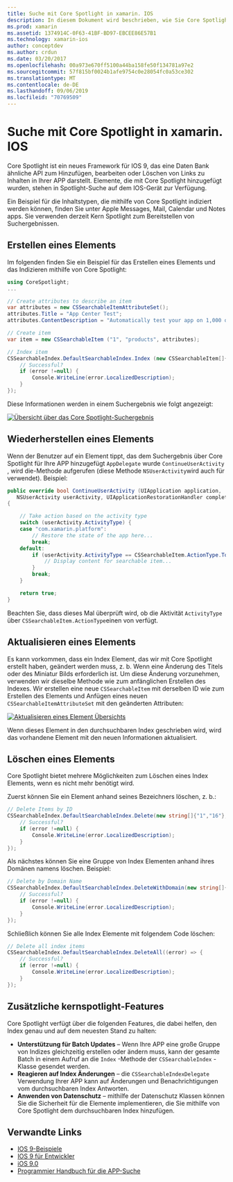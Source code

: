```yaml
---
title: Suche mit Core Spotlight in xamarin. IOS
description: In diesem Dokument wird beschrieben, wie Sie Core Spotlight in einer xamarin. IOS-Anwendung verwenden können, um Links zu in-App-Inhalten bereitzustellen. Darin wird erläutert, wie durchsuchbare Elemente erstellt, wieder hergestellt, aktualisiert und gelöscht werden.
ms.prod: xamarin
ms.assetid: 1374914C-0F63-41BF-BD97-EBCEE86E57B1
ms.technology: xamarin-ios
author: conceptdev
ms.author: crdun
ms.date: 03/20/2017
ms.openlocfilehash: 00a973e670ff5100a44ba158fe50f134781a97e2
ms.sourcegitcommit: 57f815bf0024b1afe9754c0e28054fc0a53ce302
ms.translationtype: MT
ms.contentlocale: de-DE
ms.lasthandoff: 09/06/2019
ms.locfileid: "70769509"
---
```

# <a name="search-with-core-spotlight-in-xamarinios"></a>Suche mit Core Spotlight in xamarin. IOS

Core Spotlight ist ein neues Framework für IOS 9, das eine Daten Bank ähnliche API zum Hinzufügen, bearbeiten oder Löschen von Links zu Inhalten in Ihrer APP darstellt. Elemente, die mit Core Spotlight hinzugefügt wurden, stehen in Spotlight-Suche auf dem IOS-Gerät zur Verfügung.

Ein Beispiel für die Inhaltstypen, die mithilfe von Core Spotlight indiziert werden können, finden Sie unter Apple Messages, Mail, Calendar und Notes apps. Sie verwenden derzeit Kern Spotlight zum Bereitstellen von Suchergebnissen.

## <a name="creating-an-item"></a>Erstellen eines Elements

Im folgenden finden Sie ein Beispiel für das Erstellen eines Elements und das Indizieren mithilfe von Core Spotlight:

```csharp
using CoreSpotlight;
...

// Create attributes to describe an item
var attributes = new CSSearchableItemAttributeSet();
attributes.Title = "App Center Test";
attributes.ContentDescription = "Automatically test your app on 1,000 devices in the cloud.";

// Create item
var item = new CSSearchableItem ("1", "products", attributes);

// Index item
CSSearchableIndex.DefaultSearchableIndex.Index (new CSSearchableItem[]{ item }, (error) => {
    // Successful?
    if (error !=null) {
        Console.WriteLine(error.LocalizedDescription);
    }
});
```

Diese Informationen werden in einem Suchergebnis wie folgt angezeigt:

[![](corespotlight-images/corespotlight01.png "Übersicht über das Core Spotlight-Suchergebnis")](corespotlight-images/corespotlight01.png#lightbox)

## <a name="restoring-an-item"></a>Wiederherstellen eines Elements

Wenn der Benutzer auf ein Element tippt, das dem Suchergebnis über Core Spotlight für Ihre APP hinzugefügt `AppDelegate` wurde `ContinueUserActivity` , wird die-Methode aufgerufen (diese Methode `NSUserActivity`wird auch für verwendet). Beispiel:

```csharp
public override bool ContinueUserActivity (UIApplication application,
   NSUserActivity userActivity, UIApplicationRestorationHandler completionHandler)
{

    // Take action based on the activity type
    switch (userActivity.ActivityType) {
    case "com.xamarin.platform":
        // Restore the state of the app here...
        break;
    default:
        if (userActivity.ActivityType == CSSearchableItem.ActionType.ToString ()) {
            // Display content for searchable item...
        }
        break;
    }

    return true;
}
```

Beachten Sie, dass dieses Mal überprüft wird, ob die Aktivität `ActivityType` über `CSSearchableItem.ActionType`einen von verfügt.

## <a name="updating-an-item"></a>Aktualisieren eines Elements

Es kann vorkommen, dass ein Index Element, das wir mit Core Spotlight erstellt haben, geändert werden muss, z. b. Wenn eine Änderung des Titels oder des Miniatur Bilds erforderlich ist. Um diese Änderung vorzunehmen, verwenden wir dieselbe Methode wie zum anfänglichen Erstellen des Indexes.
Wir erstellen eine neue `CSSearchableItem` mit derselben ID wie zum Erstellen des Elements und Anfügen eines neuen `CSSearchableItemAttributeSet` mit den geänderten Attributen:

[![](corespotlight-images/corespotlight02.png "Aktualisieren eines Element Übersichts")](corespotlight-images/corespotlight02.png#lightbox)

Wenn dieses Element in den durchsuchbaren Index geschrieben wird, wird das vorhandene Element mit den neuen Informationen aktualisiert.

## <a name="deleting-an-item"></a>Löschen eines Elements

Core Spotlight bietet mehrere Möglichkeiten zum Löschen eines Index Elements, wenn es nicht mehr benötigt wird.

Zuerst können Sie ein Element anhand seines Bezeichners löschen, z. b.:

```csharp
// Delete Items by ID
CSSearchableIndex.DefaultSearchableIndex.Delete(new string[]{"1","16"},(error) => {
    // Successful?
    if (error !=null) {
        Console.WriteLine(error.LocalizedDescription);
    }
});
```

Als nächstes können Sie eine Gruppe von Index Elementen anhand ihres Domänen namens löschen. Beispiel:

```csharp
// Delete by Domain Name
CSSearchableIndex.DefaultSearchableIndex.DeleteWithDomain(new string[]{"domain-name"},(error) => {
    // Successful?
    if (error !=null) {
        Console.WriteLine(error.LocalizedDescription);
    }
});
```

Schließlich können Sie alle Index Elemente mit folgendem Code löschen:

```csharp
// Delete all index items
CSSearchableIndex.DefaultSearchableIndex.DeleteAll((error) => {
    // Successful?
    if (error !=null) {
        Console.WriteLine(error.LocalizedDescription);
    }
});
```

## <a name="additional-core-spotlight-features"></a>Zusätzliche kernspotlight-Features

Core Spotlight verfügt über die folgenden Features, die dabei helfen, den Index genau und auf dem neuesten Stand zu halten:

- **Unterstützung für Batch Updates** – Wenn Ihre APP eine große Gruppe von Indizes gleichzeitig erstellen oder ändern muss, kann der gesamte Batch in einem Aufruf an die `Index` -Methode der `CSSearchableIndex` -Klasse gesendet werden.
- **Reagieren auf Index Änderungen** – die `CSSearchableIndexDelegate` Verwendung Ihrer APP kann auf Änderungen und Benachrichtigungen vom durchsuchbaren Index Antworten.
- **Anwenden von Datenschutz** – mithilfe der Datenschutz Klassen können Sie die Sicherheit für die Elemente implementieren, die Sie mithilfe von Core Spotlight dem durchsuchbaren Index hinzufügen.

## <a name="related-links"></a>Verwandte Links

- [IOS 9-Beispiele](https://docs.microsoft.com/samples/browse/?products=xamarin&term=Xamarin.iOS+iOS9)
- [IOS 9 für Entwickler](https://developer.apple.com/ios/pre-release/)
- [iOS 9.0](https://developer.apple.com/library/prerelease/ios/releasenotes/General/WhatsNewIniOS/Articles/iOS9.html)
- [Programmier Handbuch für die APP-Suche](https://developer.apple.com/library/prerelease/ios/documentation/General/Conceptual/AppSearch/index.html#//apple_ref/doc/uid/TP40016308)
